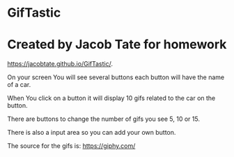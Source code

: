 # GifTastic
# Created by Jacob Tate for homework
https://jacobtate.github.io/GifTastic/.


On your screen You will see several buttons each button will have the name of a car.

When You click on a button it will display 10 gifs related to the car on the button.

There are buttons to change the number of gifs you see 5, 10 or 15.

There is also a input area so you can add your own button.

The source for the gifs is: https://giphy.com/
